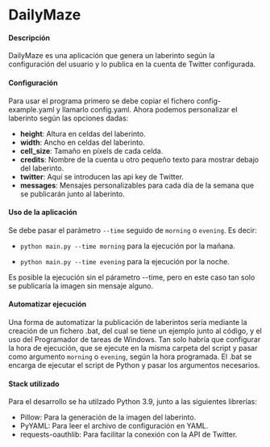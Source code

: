 # DailyMaze

#### Descripción
DailyMaze es una aplicación que genera un laberinto según la configuración del usuario y lo publica en la cuenta de
Twitter configurada.

#### Configuración
Para usar el programa primero se debe copiar el fichero config-example.yaml y llamarlo config.yaml. Ahora podemos
personalizar el laberinto según las opciones dadas:
- **height**: Altura en celdas del laberinto.
- **width**: Ancho en celdas del laberinto.
- **cell_size**: Tamaño en píxels de cada celda.
- **credits**: Nombre de la cuenta u otro pequeño texto para mostrar debajo del laberinto.
- **twitter**: Aquí se introducen las api key de Twitter.
- **messages**: Mensajes personalizables para cada día de la semana que se publicarán junto al laberinto.

#### Uso de la aplicación
Se debe pasar el parámetro `--time` seguido de `morning` o `evening`. Es decir: 

- `python main.py --time morning` para la ejecución por la mañana.

- `python main.py --time evening` para la ejecución por la noche.

Es posible la ejecución sin el párametro --time, pero en este caso tan solo se publicaría la imagen sin mensaje alguno.

#### Automatizar ejecución
Una forma de automatizar la publicación de laberintos sería mediante la creación de un fichero .bat, del cual se tiene 
un ejemplo junto al código, y el uso del Programador de tareas de Windows. Tan solo habría que configurar la hora de 
ejecución, que se ejecute en la misma carpeta del script y pasar como argumento `morning` o `evening`, según la hora 
programada. El .bat se encarga de ejecutar el script de Python y pasar los argumentos necesarios.

#### Stack utilizado
Para el desarrollo se ha utilzado Python 3.9, junto a las siguientes librerías:
- Pillow: Para la generación de la imagen del laberinto.
- PyYAML: Para leer el archivo de configuración en YAML.
- requests-oauthlib: Para facilitar la conexión con la API de Twitter.